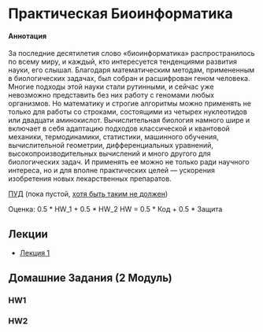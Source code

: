 # Практическая Биоинформатика

#### Аннотация
За последние десятилетия слово «биоинформатика» распространилось по всему миру, и каждый, кто интересуется тенденциями развития науки, его слышал. Благодаря математическим методам, примененным в биологических задачах, был собран и расшифрован геном человека. Многие подходы этой науки стали рутинными, и сейчас уже невозможно представить без них работу с геномами любых организмов. Но математику и строгие алгоритмы можно применять не только для работы со строками, состоящими из четырех нуклеотидов или двадцати аминокислот. Вычислительная биология намного шире и включает в себя адаптацию подходов классической и квантовой механики, термодинамики, статистики, машинного обучения, вычислительной геометрии, дифференциальных уравнений, высокопроизводительных вычислений и много другого для биологических задач. И применять ее можно не только ради научного интереса, но и для вполне практических целей — ускорения изобретения новых лекарственных препаратов.

[ПУД](https://www.hse.ru/edu/courses/900082126) (пока пустой, [хотя быть таким не должен](https://www.hse.ru/studyspravka/programmauchdisc))

Оценка: 0.5 * HW_1 + 0.5 * HW_2
HW = 0.5 * Код + 0.5 * Защита 

## Лекции
- [Лекция 1](https://docs.google.com/viewer?url=https://github.com/Vladm0z/HSE-Bioinformatics/blob/main/Bioinformatics/MSc/CompBio/Lec_1.pdf)

## Домашние Задания (2 Модуль)
### HW1


### HW2
